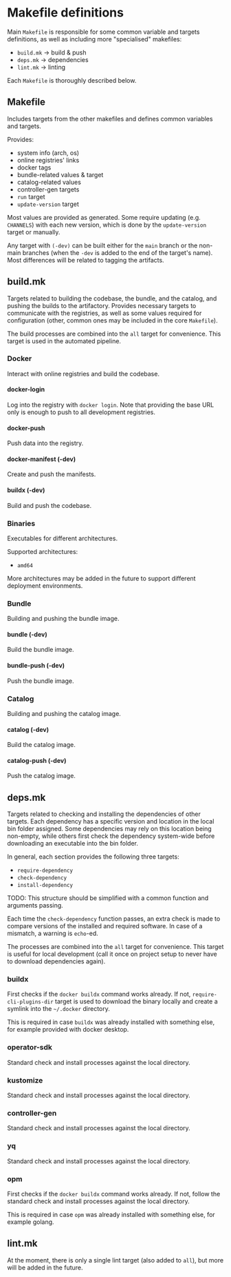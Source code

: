 # Makefile definitions

Main `Makefile` is responsible for some common variable and targets definitions, as well as including more "specialised"
makefiles:

- `build.mk` -> build & push
- `deps.mk` -> dependencies
- `lint.mk` -> linting

Each `Makefile` is thoroughly described below.

## Makefile

Includes targets from the other makefiles and defines common variables and targets.

Provides:

- system info (arch, os)
- online registries' links
- docker tags
- bundle-related values & target
- catalog-related values
- controller-gen targets
- `run` target
- `update-version` target

Most values are provided as generated. Some require updating (e.g. `CHANNELS`) with each new version, which is done by
the `update-version` target or manually.

Any target with `(-dev)` can be built either for the `main` branch or the non-main branches (when the `-dev` is added
to the end of the target's name). Most differences will be related to tagging the artifacts.

## build.mk

Targets related to building the codebase, the bundle, and the catalog, and pushing the builds to the artifactory.
Provides necessary targets to communicate with the registries, as well as some values required for configuration
(other, common ones may be included in the core `Makefile`).

The build processes are combined into the `all` target for convenience. This target is used in the automated pipeline.

### Docker

Interact with online registries and build the codebase.

#### docker-login

Log into the registry with `docker login`. Note that providing the base URL only is enough to push to all development
registries.

#### docker-push

Push data into the registry.

#### docker-manifest (-dev)

Create and push the manifests.

#### buildx (-dev)

Build and push the codebase.

### Binaries

Executables for different architectures.

Supported architectures:

- `amd64`

More architectures may be added in the future to support different deployment environments.

### Bundle

Building and pushing the bundle image.

#### bundle (-dev)

Build the bundle image.

#### bundle-push (-dev)

Push the bundle image.

### Catalog

Building and pushing the catalog image.

#### catalog (-dev)

Build the catalog image.

#### catalog-push (-dev)

Push the catalog image.

## deps.mk

Targets related to checking and installing the dependencies of other targets. Each dependency has a specific version and
location in the local bin folder assigned. Some dependencies may rely on this location being non-empty, while others
first check the dependency system-wide before downloading an executable into the bin folder.

In general, each section provides the following three targets:
- `require-dependency`
- `check-dependency`
- `install-dependency`

TODO: This structure should be simplified with a common function and arguments passing.

Each time the `check-dependency` function passes, an extra check is made to compare versions of the installed and
required software. In case of a mismatch, a warning is `echo`-ed.

The processes are combined into the `all` target for convenience. This target is useful for local development (call it
once on project setup to never have to download dependencies again).

### buildx

First checks if the `docker buildx` command works already. If not, `require-cli-plugins-dir` target is used to download
the binary locally and create a symlink into the `~/.docker` directory.

This is required in case `buildx` was already installed with something else, for example provided with docker desktop.

### operator-sdk

Standard check and install processes against the local directory.

### kustomize

Standard check and install processes against the local directory.

### controller-gen

Standard check and install processes against the local directory.

### yq

Standard check and install processes against the local directory.

### opm

First checks if the `docker buildx` command works already. If not, follow the standard check and install processes
against the local directory.

This is required in case `opm` was already installed with something else, for example golang.

## lint.mk

At the moment, there is only a single lint target (also added to `all`), but more will be added in the future.

